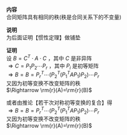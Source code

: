 **内容**    
合同矩阵具有相同的秩(秩是合同关系下的不变量)    
    
**说明**    
为后面证明【惯性定理】做铺垫    
    
**证明**    
设 $B=C^T\cdot A\cdot C$ ，其中 $C$ 是非异阵    
 $\Rightarrow C=P_1P_2\cdots P_r$ ，其中 $P_i$ 是初等矩阵    
 $\Rightarrow B=B= P_r^T\cdots(P_2^T(P_1^TAP_1)P_2)\cdots P_r$     
又因为初等变换不改变矩阵的秩    
 $\Rightarrow \rm{r}(A)=\rm{r}(B)$     
    
或者由推论【若干次对称初等变换的复合】得    
 $\Rightarrow B=B= P_r^T\cdots(P_2^T(P_1^TAP_1)P_2)\cdots P_r$     
又因为初等变换不改变矩阵的秩    
 $\Rightarrow \rm{r}(A)=\rm{r}(B)$     
